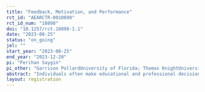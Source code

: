 ```yaml
---
title: "Feedback, Motivation, and Performance"
rct_id: "AEARCTR-0010898"
rct_id_num: "10898"
doi: "10.1257/rct.10898-1.1"
date: "2023-08-25"
status: "on_going"
jel: ""
start_year: "2023-08-25"
end_year: "2023-12-20"
pi: "Perihan Saygin"
pi_other: "Garrison PollardUniversity of Florida; Thomas KnightUniversity of Florida; Mark RushUniversity of Florida"
abstract: "Individuals often make educational and professional decisions conditional on feedback of their performance. In educational settings, students receive grades as the primary source of feedback. These grades may impact how students choose to allocate their efforts, as well as influence future educational decisions (major, course enrollment, etc.). The most challenging issue in this line of research is the lack of a exogenous variation in feedback.  We aim to overcome this selection issue by adopting an experimental design in which we randomly assign graders of varying innate harshness (despite consistent guidelines) to blindly grade short essays in two large introductory economics courses. With this, we are able to analyze the causal effect of a grade’s harshness/lenience on students’ subsequent decisions and outcomes. We also measure students’ grade expectations (confidence) and track grade challenges, enabling us to characterize a potential casual channel (confidence) and identify heterogeneities in the resistance to feedback."
layout: registration
---
```


